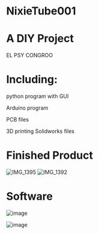 # NixieTube001
# A DIY Project

EL PSY CONGROO

# Including:

python program with GUI

Arduino program

PCB files

3D printing Solidworks files

# Finished Product

![IMG_1395](https://github.com/Thomas-hub-official/NixieTube001/assets/57830705/c0a12ade-07e9-4bc2-a38c-04f8d727fa5c)
![IMG_1392](https://github.com/Thomas-hub-official/NixieTube001/assets/57830705/348fa463-bc27-4398-a629-665b65f91449)

# Software

![image](https://github.com/Thomas-hub-official/NixieTube001/assets/57830705/de26e5fd-ec7f-4e7e-b7d0-30b294db7173)


![image](https://github.com/Thomas-hub-official/NixieTube001/assets/57830705/7295e984-76fc-49e4-b53b-71337d1fae70)


